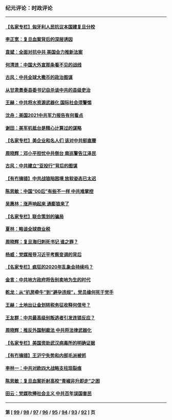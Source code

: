 ### 纪元评论：时政评论
---
#### [【名家专栏】匈牙利人民抗议本国建复旦分校](../../pages/nsc1025/n13015605.md) 
#### [李正宽：复旦血案背后的深层诱因](../../pages/nsc1025/n13015106.md) 
#### [袁斌：全面对抗中共 美国会力推新法案](../../pages/nsc1025/n13015050.md) 
#### [何清涟：中国大外宣那条看不见的战线](../../pages/nsc1025/n13014420.md) 
#### [古风：中共全球大撒币的政治图谋](../../pages/nsc1025/n13014596.md) 
#### [从甘肃景泰县委书记自杀谈中共的县级吏治](../../pages/nsc1025/n13014527.md) 
#### [王赫：中共将水资源武器化 国际社会须警惕](../../pages/nsc1025/n13013814.md) 
#### [沈舟：美国2021中共军力报告有何看点](../../pages/nsc1025/n13013935.md) 
#### [谢田：美军机抵台是精心计算过的谋略](../../pages/nsc1025/n13013770.md) 
#### [【名家专栏】美企业和名人们 该对中共挺直腰](../../pages/nsc1025/n13012847.md) 
#### [周晓辉：邓小平担忧中共倒台 南巡警告江泽民](../../pages/nsc1025/n13013107.md) 
#### [古风：中共建立“亚投行”背后的图谋](../../pages/nsc1025/n13012028.md) 
#### [【有冇搞错】中共战狼陷困境 放软姿态已太迟](../../pages/nsc1025/n13012276.md) 
#### [陈思敏：中国“00后”有些不一样 中共难掌控](../../pages/nsc1025/n13012500.md) 
#### [吴惠林：涨声响起来 通膨狼来了](../../pages/nsc1025/n13011373.md) 
#### [【名家专栏】联合策划的骗局](../../pages/nsc1025/n13010342.md) 
#### [夏林：略谈全球商业税](../../pages/nsc1025/n13011090.md) 
#### [周晓辉：复旦海归刺死书记  谁之罪？](../../pages/nsc1025/n13011010.md) 
#### [杨威：党媒报导习近平考察变调的背后](../../pages/nsc1025/n13010951.md) 
#### [【名家专栏】疯狂的2020年乱象会持续吗？](../../pages/nsc1025/n13010369.md) 
#### [金言：中共地方政府将告别卖地为生的时代](../../pages/nsc1025/n13009847.md) 
#### [乾龙：从“扒房牵牛”到“避孕违规”，党员缘何死于党手](../../pages/nsc1025/n13009248.md) 
#### [王赫：土地出让金划转税务征收释何信号？](../../pages/nsc1025/n13008810.md) 
#### [王友群：中共最高级别叛逃者引发连锁反应？](../../pages/nsc1025/n13008688.md) 
#### [周晓辉：推反外国制裁法 中共将法律武器化](../../pages/nsc1025/n13008450.md) 
#### [【名家专栏】美国资助武汉病毒所的明确证据](../../pages/nsc1025/n13007706.md) 
#### [【有冇搞错】王沪宁失势和内部毛派被抓](../../pages/nsc1025/n13007238.md) 
#### [李林一：中共对欧四大战略支柱现裂痕](../../pages/nsc1025/n13008149.md) 
#### [陈思敏：复旦血案折射高校“青椒非升即走”之困](../../pages/nsc1025/n13007131.md) 
#### [田云：党媒吹捧社会主义 中共百年误国害民](../../pages/nsc1025/n13006682.md) 

---
#### 第 [ [99](./99.md) / [98](./98.md) / [97](./97.md) / [96](./96.md) / [95](./95.md) / [94](./94.md) / [93](./93.md) / [92](./92.md) ] 页
